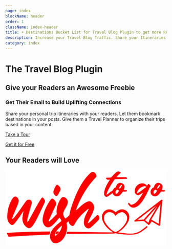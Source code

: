 ```yaml
---
page: index
blockName: header
order: 1
className: index-header
title: + Destinations Bucket List for Travel Blog Plugin to get more Readers 
description: Increase your Travel Blog Traffic. Share your Itineraries as a Freebie to get your Readers Email. Increase visitor engagement. Boost your Travel Affiliate Marketing conversion rate. Fast Plugin to install a Destination Wish List integrated with your blog. 
category: index
---
```


# The Travel Blog Plugin

<!-- ## Get your Readers Email. Build Uplifting Connections. -->

## Give your Readers an Awesome Freebie 

### Get Their Email to Build Uplifting Connections

Share your personal trip itineraries with your readers. Let them bookmark destinations in your posts. Give them a Travel Planner to organize their trips based in your content.

[Take a Tour](/blog/)

[Get it for Free](/subscription/?plan=backpacker)

## Your Readers will Love

![Wish to go. The Travel Blog Wordpress plugin](../images/logo.svg)

<ImportMarkdown slug="readers-benefit"/>
